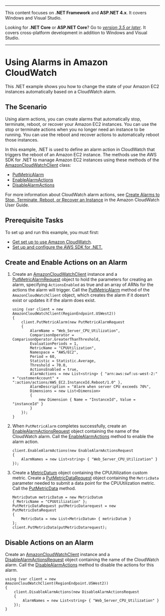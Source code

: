 --------

This content focuses on **\.NET Framework** and **ASP\.NET 4\.x**\. It covers Windows and Visual Studio\.

Looking for **\.NET Core** or **ASP\.NET Core**? Go to *[version 3\.5 or later](https://docs.aws.amazon.com/sdk-for-net/latest/developer-guide/welcome.html)*\. It covers cross\-platform development in addition to Windows and Visual Studio\.

--------

# Using Alarms in Amazon CloudWatch<a name="cloudwatch-using-alarms-examples"></a>

This \.NET example shows you how to change the state of your Amazon EC2 instances automatically based on a CloudWatch alarm\.

## The Scenario<a name="the-scenario"></a>

Using alarm actions, you can create alarms that automatically stop, terminate, reboot, or recover your Amazon EC2 instances\. You can use the stop or terminate actions when you no longer need an instance to be running\. You can use the reboot and recover actions to automatically reboot those instances\.

In this example, \.NET is used to define an alarm action in CloudWatch that triggers the reboot of an Amazon EC2 instance\. The methods use the AWS SDK for \.NET to manage Amazon EC2 instances using these methods of the [AmazonCloudWatchClient](https://docs.aws.amazon.com/sdkfornet/v3/apidocs/items/CloudWatch/TCloudWatchClient.html) class:
+  [PutMetricAlarm](https://docs.aws.amazon.com/sdkfornet/v3/apidocs/items/CloudWatch/MCloudWatchPutMetricAlarmPutMetricAlarmRequest.html) 
+  [EnableAlarmActions](https://docs.aws.amazon.com/sdkfornet/v3/apidocs/items/CloudWatch/MCloudWatchEnableAlarmActionsEnableAlarmActionsRequest.html) 
+  [DisableAlarmActions](https://docs.aws.amazon.com/sdkfornet/v3/apidocs/items/CloudWatch/MCloudWatchDisableAlarmActionsDisableAlarmActionsRequest.html) 

For more information about CloudWatch alarm actions, see [Create Alarms to Stop, Terminate, Reboot, or Recover an Instance](https://docs.aws.amazon.com/AmazonCloudWatch/latest/monitoring/UsingAlarmActions.html) in the Amazon CloudWatch User Guide\.

## Prerequisite Tasks<a name="prerequisite-tasks"></a>

To set up and run this example, you must first:
+  [Get set up to use Amazon CloudWatch](https://docs.aws.amazon.com/AmazonCloudWatch/latest/monitoring/GettingSetup.html)\.
+ [Set up and configure the AWS SDK for \.NET\.](net-dg-setup.md)

## Create and Enable Actions on an Alarm<a name="create-and-enable-actions-on-an-alarm"></a>

1. Create an [AmazonCloudWatchClient](https://docs.aws.amazon.com/sdkfornet/v3/apidocs/items/CloudWatch/TCloudWatchClient.html) instance and a [PutMetricAlarmRequest](https://docs.aws.amazon.com/sdkfornet/v3/apidocs/items/CloudWatch/TPutMetricAlarmRequest.html) object to hold the parameters for creating an alarm, specifying `ActionsEnabled` as true and an array of ARNs for the actions the alarm will trigger\. Call the [PutMetricAlarm](https://docs.aws.amazon.com/sdkfornet/v3/apidocs/items/CloudWatch/MCloudWatchPutMetricAlarmPutMetricAlarmRequest.html) method of the `AmazonCloudWatchClient` object, which creates the alarm if it doesn’t exist or updates it if the alarm does exist\.

   ```
   using (var client = new AmazonCloudWatchClient(RegionEndpoint.USWest2))
   {
       client.PutMetricAlarm(new PutMetricAlarmRequest
       {
           AlarmName = "Web_Server_CPU_Utilization",
           ComparisonOperator = ComparisonOperator.GreaterThanThreshold,
           EvaluationPeriods = 1,
           MetricName = "CPUUtilization",
           Namespace = "AWS/EC2",
           Period = 60,
           Statistic = Statistic.Average,
           Threshold = 70.0,
           ActionsEnabled = true,
           AlarmActions = new List<string> { "arn:aws:swf:us-west-2:" + "customerAccount" + ":action/actions/AWS_EC2.InstanceId.Reboot/1.0" },
           AlarmDescription = "Alarm when server CPU exceeds 70%",
           Dimensions = new List<Dimension>
           {
               new Dimension { Name = "InstanceId", Value = "instanceId" }
           }
       });
   }
   ```

1. When `PutMetricAlarm` completes successfully, create an [EnableAlarmActionsRequest](https://docs.aws.amazon.com/sdkfornet/v3/apidocs/items/CloudWatch/TEnableAlarmActionsRequest.html) object containing the name of the CloudWatch alarm\. Call the [EnableAlarmActions](https://docs.aws.amazon.com/sdkfornet/v3/apidocs/items/CloudWatch/MCloudWatchEnableAlarmActionsEnableAlarmActionsRequest.html) method to enable the alarm action\.

   ```
   client.EnableAlarmActions(new EnableAlarmActionsRequest
   {
       AlarmNames = new List<string> { "Web_Server_CPU_Utilization" }
   });
   ```

1. Create a [MetricDatum](https://docs.aws.amazon.com/sdkfornet/v3/apidocs/items/CloudWatch/TMetricDatum.html) object containing the CPUUtilization custom metric\. Create a [PutMetricDataRequest](https://docs.aws.amazon.com/sdkfornet/v3/apidocs/items/CloudWatch/TPutMetricDataRequest.html) object containing the `MetricData` parameter needed to submit a data point for the CPUUtilization metric\. Call the [PutMetricData](https://docs.aws.amazon.com/sdkfornet/v3/apidocs/items/CloudWatch/MCloudWatchPutMetricDataPutMetricDataRequest.html) method\.

   ```
   MetricDatum metricDatum = new MetricDatum
   { MetricName = "CPUUtilization" };
   PutMetricDataRequest putMetricDatarequest = new PutMetricDataRequest
   {
       MetricData = new List<MetricDatum> { metricDatum }
   };
   client.PutMetricData(putMetricDatarequest);
   ```

## Disable Actions on an Alarm<a name="disable-actions-on-an-alarm"></a>

Create an [AmazonCloudWatchClient](https://docs.aws.amazon.com/sdkfornet/v3/apidocs/items/CloudWatch/TCloudWatchClient.html) instance and a [DisableAlarmActionsRequest](https://docs.aws.amazon.com/sdkfornet/v3/apidocs/items/CloudWatch/TDisableAlarmActionsRequest.html) object containing the name of the CloudWatch alarm\. Call the [DisableAlarmActions](https://docs.aws.amazon.com/sdkfornet/v3/apidocs/items/CloudWatch/MCloudWatchDisableAlarmActionsDisableAlarmActionsRequest.html) method to disable the actions for this alarm\.

```
using (var client = new AmazonCloudWatchClient(RegionEndpoint.USWest2))
{
    client.DisableAlarmActions(new DisableAlarmActionsRequest
    {
        AlarmNames = new List<string> { "Web_Server_CPU_Utilization" }
    });
}
```